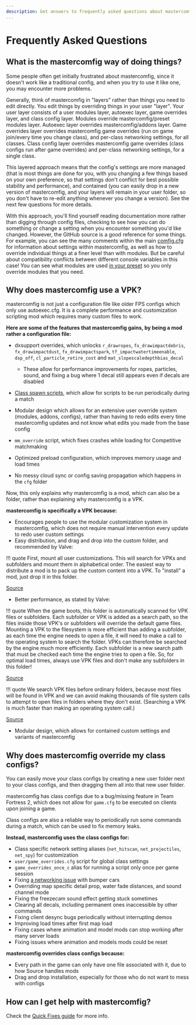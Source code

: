```yaml
---
description: Get answers to frequently asked questions about mastercomfig.
...
```


# Frequently Asked Questions

## What is the mastercomfig way of doing things?

Some people often get initially frustrated about mastercomfig, since it doesn't work like a traditional config, and when you try to use it like one, you may encounter more problems.

Generally, think of mastercomfig in "layers" rather than things you need to edit directly. You edit things by overriding things in your user "layer". Your user layer consists of a user modules layer, autoexec layer, game overrides layer, and class config layer. Modules override mastercomfig/preset modules layer. Autoexec layer overrides mastercomfig/addons layer. Game overrides layer overrides mastercomfig game overrides (run on game join/every time you change class), and per-class networking settings, for all classes. Class config layer overrides mastercomfig game overrides (class configs run after game overrides) and per-class networking settings, for a single class.

This layered approach means that the config's settings are more managed (that is most things are done for you, with you changing a few things based on your own preference, so that settings don't conflict for best possible stability and performance), and contained (you can easily drop in a new version of mastercomfig, and your layers will remain in your user folder, so you don't have to re-edit anything whenever you change a version). See the next few questions for more details.

With this approach, you'll find yourself reading documentation more rather than digging through config files, checking to see how you can do something or change a setting when you encounter something you'd like changed. However, the GitHub source is a good reference for some things. For example, you can see the many comments within the main [comfig.cfg](https://github.com/mastercomfig/mastercomfig/blob/release/config/mastercomfig/cfg/comfig/comfig.cfg) for information about settings within mastercomfig, as well as how to override individual things at a finer level than with modules. But be careful about compatibility conflicts between different console variables in this case! You can see what modules are used [in your preset](https://github.com/mastercomfig/mastercomfig/tree/release/config/cfg/presets) so you only override modules that you need.

## Why does mastercomfig use a VPK?

mastercomfig is not just a configuration file like older FPS configs which only use autoexec.cfg.
It is a complete performance and customization scripting mod which requires many custom files to work.

**Here are some of the features that mastercomfig gains, by being a mod rather a configuration file:**

* dxsupport overrides, which unlocks `r_drawropes`, `fx_drawimpactdebris`, `fx_drawimpactdust`, `fx_drawimpactspark`, `tf_impactwatertimeenable`, `dsp_off`, `cl_particle_retire_cost` and `mat_slopescaledepthbias_decal`

  * These allow for performance improvements for ropes, particles, sound, and fixing a bug where 1 decal still appears even if decals are disabled

* [Class spawn scripts](#why-does-mastercomfig-override-my-class-configs), which allow for scripts to be run periodically during a match

* Modular design which allows for an extensive user override system (modules, addons, configs), rather than having to redo edits every time mastercomfig updates and not know what edits you made from the base config

* `mm_override` script, which fixes crashes while loading for Competitive matchmaking

* Optimized preload configuration, which improves memory usage and load times

* No messy cloud sync or config saving propagation which happens in the `cfg` folder

Now, this only explains why mastercomfig is a mod, which can also be a folder, rather than explaining why mastercomfig is a VPK.

**mastercomfig is specifically a VPK because:**

* Encourages people to use the modular customization system in mastercomfig, which does not require manual intervention every update to redo user custom settings
* Easy distribution, and drag and drop into the custom folder, and recommended by Valve:

!!! quote
    First, mount all user customizations. This will search for VPKs and subfolders
    and mount them in alphabetical order. The easiest way to distribute a mod is to
    pack up the custom content into a VPK. To "install" a mod, just drop it in this
    folder.

[Source](https://github.com/SteamDatabase/GameTracking-TF2/blob/master/tf/gameinfo.txt)

* Better performance, as stated by Valve:

!!! quote
    When the game boots, this folder is automatically scanned for VPK files or
    subfolders. Each subfolder or VPK is added as a search path, so the files
    inside those VPK's or subfolders will override the default game files.
    Mounting a VPK to the filesystem is more efficient than adding a subfolder,
    as each time the engine needs to open a file, it will need to make a call to the
    operating system to search the folder. VPKs can therefore be searched by the engine
    much more efficiently. Each subfolder is a new search path that must be checked each
    time the engine tries to open a file. So, for optimal load times, always use VPK files
    and don't make any subfolders in this folder!

[Source](https://github.com/SteamDatabase/GameTracking-TF2/blob/master/tf/custom/readme.txt)

!!! quote
    We search VPK files before ordinary folders, because most files will be found in
    VPK and we can avoid making thousands of file system calls to attempt to open files
    in folders where they don't exist. (Searching a VPK is much faster than making an operating
    system call.)

[Source](https://github.com/SteamDatabase/GameTracking-TF2/blob/master/tf/gameinfo.txt)

* Modular design, which allows for contained custom settings and variants of mastercomfig

## Why does mastercomfig override my class configs?

You can easily move your class configs by creating a new user folder next to your class configs, and then dragging them all into that new user folder.

mastercomfig has class configs due to a bug/missing feature in Team Fortress 2, which does not allow for `game.cfg` to be executed on clients upon joining a game.

Class configs are also a reliable way to periodically run some commands during a match, which can be used to fix memory leaks.

**Instead, mastercomfig uses the class configs for:**

* Class specific network setting aliases (`net_hitscan`, `net_projectiles`, `net_spy`) for customization
* `user/game_overrides.cfg` script for global class settings
* `game_overrides_once_c` alias for running a script only once per game session
* Fixing [a networking issue](https://github.com/ValveSoftware/Source-1-Games/issues/2618) with bumper cars
* Overriding map specific detail prop, water fade distances, and sound channel mode
* Fixing the freezecam sound effect getting stuck sometimes
* Clearing all decals, including permanent ones inaccessible by other commands
* Fixing client desync bugs periodically without interrupting demos
* Improving load times after first map load
* Fixing cases where animation and model mods can stop working after many server loads
* Fixing issues where animation and models mods could be reset

**mastercomfig overrides class configs because:**

* Every path in the game can only have one file associated with it, due to how Source handles mods
* Drag and drop installation, especially for those who do not want to mess with configs

## How can I get help with mastercomfig?

Check the [Quick Fixes guide](next_steps/quick_fixes.md) for more info.
